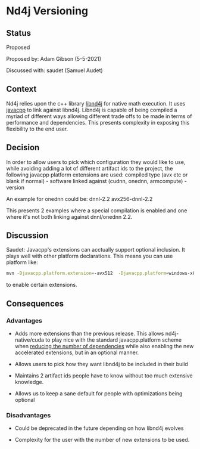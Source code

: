 # Nd4j Versioning

## Status
Proposed

Proposed by: Adam Gibson (5-5-2021)

Discussed with: saudet  (Samuel Audet)

## Context
Nd4j relies upon the c++ library [libnd4j](../libnd4j) for native math execution.
It uses [javacpp](https://github.com/bytedeco/javacpp) to link against 
libnd4j. Libnd4j is capable of being compiled a myriad of different ways allowing different trade offs to be made
in terms of performance and dependencies. This presents complexity in exposing this flexibility to the end user.



## Decision

In order to allow users to pick which configuration they would like to use, while avoiding adding a lot of different artifact
ids to the project, the following javacpp platform extensions are used:
compiled type (avx etc or blank if normal) - software linked against (cudnn, onednn, armcompute) - version 


An example for onednn could be:
dnnl-2.2
avx256-dnnl-2.2

This presents 2 examples where a special compilation is enabled and one where it's not
both linking against dnnl/onednn 2.2.


## Discussion

Saudet: Javacpp's extensions can acctually support optional
inclusion. It plays well with other platform declarations.
This means you can use platform like:
```bash
mvn -Djavacpp.platform.extension=-avx512  -Djavacpp.platform=windows-x86_64 clean ...
```

to enable certain extensions.

## Consequences
### Advantages
* Adds more extensions than the previous release. This allows nd4j-native/cuda to play nice
with the standard javacpp.platform scheme when [reducing the number of dependencies](https://github.com/bytedeco/javacpp-presets/wiki/Reducing-the-Number-of-Dependencies)
  while also enabling the new accelerated extensions, but in an optional manner.
  
* Allows users to pick how they want libnd4j to be included in their build

* Maintains 2 artifact ids people have to know without too much extensive knowledge.

* Allows us to keep a sane default for people with optimizations being optional


### Disadvantages

* Could be deprecated in the future depending on how libnd4j evolves

* Complexity for the user with the number of new extensions to be used.



